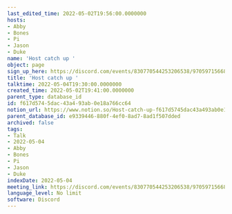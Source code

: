 ```yaml
---
last_edited_time: 2022-05-02T19:56:00.0000000
hosts:
- Abby
- Bones
- Pi
- Jason
- Duke
name: 'Host catch up '
object: page
sign_up_here: https://discord.com/events/830770544253206538/970597156681568276
title: 'Host catch up '
talktime: 2022-05-04T19:30:00.0000000
created_time: 2022-05-02T19:41:00.0000000
parent_type: database_id
id: f617d574-5dac-43a4-93ab-0e18a766cc64
notion_url: https://www.notion.so/Host-catch-up-f617d5745dac43a493ab0e18a766cc64
parent_database_id: e9339446-880f-4ef0-8ad7-8ad1f507dded
archived: false
tags:
- Talk
- 2022-05-04
- Abby
- Bones
- Pi
- Jason
- Duke
indexDate: 2022-05-04
meeting_link: https://discord.com/events/830770544253206538/970597156681568276
language_level: No limit
software: Discord
---
```





